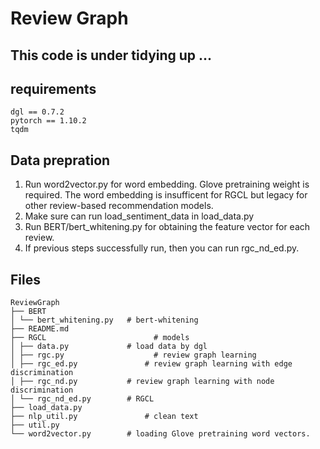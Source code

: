 # Review Graph
## This code is under tidying up ... 

## requirements

```
dgl == 0.7.2
pytorch == 1.10.2
tqdm
```

## Data prepration

1. Run word2vector.py for word embedding. Glove pretraining weight is required. The word embedding is insufficent for RGCL but legacy for other review-based recommendation models. 
2. Make sure can run load_sentiment_data in load_data.py 
3. Run BERT/bert_whitening.py for obtaining the feature vector for each review.
4. If previous steps successfully run, then you can run rgc_nd_ed.py. 


## Files
```
ReviewGraph
├── BERT
│ └── bert_whitening.py   # bert-whitening 
├── README.md
├── RGCL   				        # models
│ ├── data.py             # load data by dgl
│ ├── rgc.py			        # review graph learning 
│ ├── rgc_ed.py			      # review graph learning with edge discrimination
│ ├── rgc_nd.py           # review graph learning with node discrimination
│ └── rgc_nd_ed.py        # RGCL
├── load_data.py		  
├── nlp_util.py			      # clean text
├── util.py				
└── word2vector.py        # loading Glove pretraining word vectors.
```
